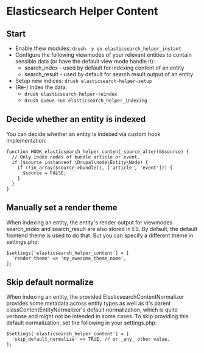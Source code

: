 
# Elasticsearch Helper Content

## Start


* Enable thew modules: `drush -y en elasticsearch_helper_instant`
* Configure the following viewmodes of your relevant entities to contain sensible data (or have the default view mode handle it):
  * search_index - used by default for indexing content of an entity
  * search_result - used by default for search result output of an entity
* Setup new indices: `drush elasticsearch-helper-setup`
* (Re-) Index the data:
  * `drush elasticsearch-helper-reindex`
  * `drush queue-run elasticsearch_helper_indexing`

## Decide whether an entity is indexed

You can decide whether an entity is indexed via custom hook implementation:

```
function HOOK_elasticsearch_helper_content_source_alter(&$source) {
  // Only index nodes of bundle article or event.
  if ($source instanceof \Drupal\node\Entity\Node) {
    if (!in_array($source->bundle(), ['article', 'event'])) {
      $source = FALSE;
    }
  }
}
```

## Manually set a render theme

When indexing an entity, the entity's render output for viewmodes search_index and search_result are also stored in ES.
By default, the default frontend theme is used to do that. But you can specify a different theme in settings.php:

```
$settings['elasticsearch_helper_content'] = [
  'render_theme' => 'my_awesome_theme_name',
];
```

## Skip default normalize

When indexing an entity, the provided ElasticsearchContentNormalizer provides some metadata across entity types as well as it's parent classContentEntityNormalizer's default normalization, which is quite verbose and might not be intended in some cases. To skip providing this default normalization, set the following in your settings.php: 
```
$settings['elasticsearch_helper_content'] = [
  'skip_default_normalize' => TRUE, // or _any_ other value.
];
```

